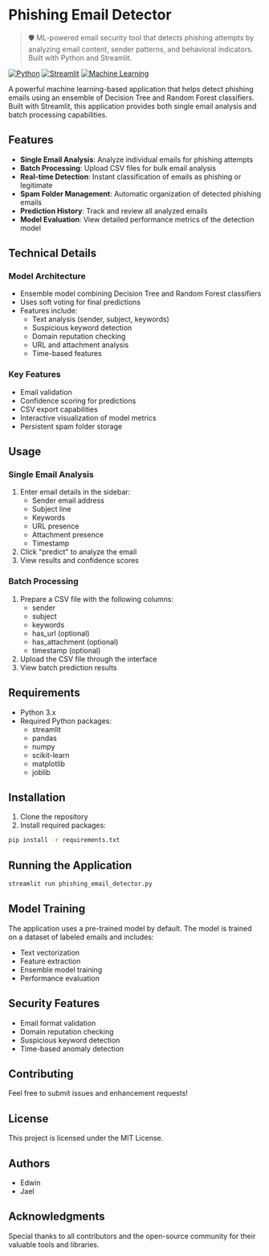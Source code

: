 # Phishing Email Detector

> 🛡️ ML-powered email security tool that detects phishing attempts by analyzing email content, sender patterns, and behavioral indicators. Built with Python and Streamlit.

[![Python](https://img.shields.io/badge/Python-3.x-blue.svg)](https://www.python.org/)
[![Streamlit](https://img.shields.io/badge/Streamlit-Web%20App-green.svg)](https://streamlit.io/)
[![Machine Learning](https://img.shields.io/badge/Machine%20Learning-Ensemble%20Model-orange.svg)](https://scikit-learn.org/)

A powerful machine learning-based application that helps detect phishing emails using an ensemble of Decision Tree and Random Forest classifiers. Built with Streamlit, this application provides both single email analysis and batch processing capabilities.

## Features

- **Single Email Analysis**: Analyze individual emails for phishing attempts
- **Batch Processing**: Upload CSV files for bulk email analysis
- **Real-time Detection**: Instant classification of emails as phishing or legitimate
- **Spam Folder Management**: Automatic organization of detected phishing emails
- **Prediction History**: Track and review all analyzed emails
- **Model Evaluation**: View detailed performance metrics of the detection model

## Technical Details

### Model Architecture
- Ensemble model combining Decision Tree and Random Forest classifiers
- Uses soft voting for final predictions
- Features include:
  - Text analysis (sender, subject, keywords)
  - Suspicious keyword detection
  - Domain reputation checking
  - URL and attachment analysis
  - Time-based features

### Key Features
- Email validation
- Confidence scoring for predictions
- CSV export capabilities
- Interactive visualization of model metrics
- Persistent spam folder storage

## Usage

### Single Email Analysis
1. Enter email details in the sidebar:
   - Sender email address
   - Subject line
   - Keywords
   - URL presence
   - Attachment presence
   - Timestamp
2. Click "predict" to analyze the email
3. View results and confidence scores

### Batch Processing
1. Prepare a CSV file with the following columns:
   - sender
   - subject
   - keywords
   - has_url (optional)
   - has_attachment (optional)
   - timestamp (optional)
2. Upload the CSV file through the interface
3. View batch prediction results

## Requirements

- Python 3.x
- Required Python packages:
  - streamlit
  - pandas
  - numpy
  - scikit-learn
  - matplotlib
  - joblib

## Installation

1. Clone the repository
2. Install required packages:
```bash
pip install -r requirements.txt
```

## Running the Application

```bash
streamlit run phishing_email_detector.py
```

## Model Training

The application uses a pre-trained model by default. The model is trained on a dataset of labeled emails and includes:
- Text vectorization
- Feature extraction
- Ensemble model training
- Performance evaluation

## Security Features

- Email format validation
- Domain reputation checking
- Suspicious keyword detection
- Time-based anomaly detection

## Contributing

Feel free to submit issues and enhancement requests!

## License

This project is licensed under the MIT License.

## Authors

- Edwin
- Jael

## Acknowledgments

Special thanks to all contributors and the open-source community for their valuable tools and libraries. 